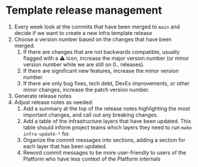 # Template release management

1. Every week look at the commits that have been merged to `main` and decide if we want to create a new infra template release
2. Choose a version number based on the changes that have been merged.
   1. If there are changes that are not backwards compatible, usually flagged with a ⚠️ icon, increase the major version number (or minor version number while we are still on 0.*.* releases).
   2. If there are significant new features, increase the minor version number.
   3. If there are only bug fixes, tech debt, DevEx improvements, or other minor changes, increase the patch version number.
3. Generate release notes
4. Adjust release notes as needed:
   1. Add a summary at the top of the release notes highlighting the most important changes, and call out any breaking changes.
   2. Add a table of the infrastructure layers that have been updated. This table should inform project teams which layers they need to run `make infra-update-*` for.
   3. Organize the commit messages into sections, adding a section for each layer that has been updated.
   4. Reword commit messages to be more user-friendly to users of the Platform who have less context of the Platform internals
